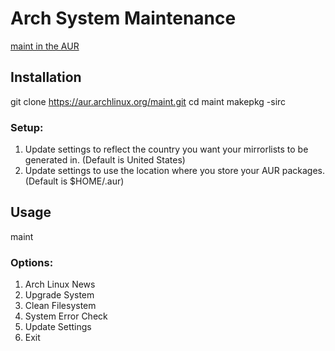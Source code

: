 # Arch System Maintenance
[maint in the AUR](https://aur.archlinux.org/packages/maint/)

## Installation
git clone https://aur.archlinux.org/maint.git
cd maint
makepkg -sirc

### Setup:
1. Update settings to reflect the country you want your mirrorlists to be generated in. (Default is United States)
2. Update settings to use the location where you store your AUR packages. (Default is $HOME/.aur)

## Usage
maint

### Options:
1. Arch Linux News
2. Upgrade System
3. Clean Filesystem
4. System Error Check
5. Update Settings
6. Exit
